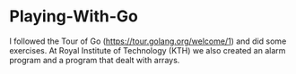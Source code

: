 # Playing-With-Go
I followed the Tour of Go (https://tour.golang.org/welcome/1) and did some exercises.
At Royal Institute of Technology (KTH) we also created an alarm program and a program that dealt with arrays.
